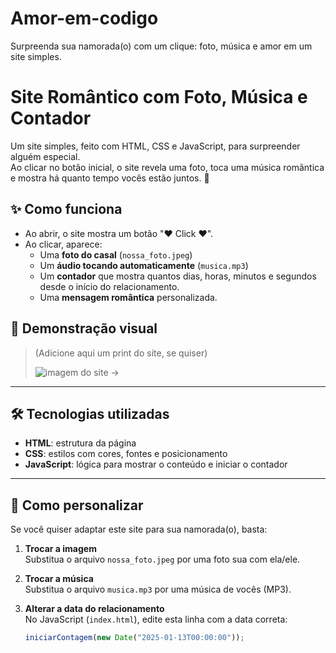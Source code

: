 # Amor-em-codigo
Surpreenda sua namorada(o) com um clique: foto, música e amor em um site simples.

# Site Romântico com Foto, Música e Contador

Um site simples, feito com HTML, CSS e JavaScript, para surpreender alguém especial.  
Ao clicar no botão inicial, o site revela uma foto, toca uma música romântica e mostra há quanto tempo vocês estão juntos. 🥰

## ✨ Como funciona

- Ao abrir, o site mostra um botão "❤️ Click ❤️".
- Ao clicar, aparece:
  - Uma **foto do casal** (`nossa_foto.jpeg`)
  - Um **áudio tocando automaticamente** (`musica.mp3`)
  - Um **contador** que mostra quantos dias, horas, minutos e segundos desde o início do relacionamento.
  - Uma **mensagem romântica** personalizada.

## 💖 Demonstração visual

> (Adicione aqui um print do site, se quiser)
> 
> ![imagem do site ->]([./screenshot.png](https://github.com/Educofseal/Amor-em-codigo/blob/main/Captura%20de%20tela%20de%202025-04-04%2020-32-22.png))

---

## 🛠️ Tecnologias utilizadas

- **HTML**: estrutura da página
- **CSS**: estilos com cores, fontes e posicionamento
- **JavaScript**: lógica para mostrar o conteúdo e iniciar o contador

---

## 🔧 Como personalizar

Se você quiser adaptar este site para sua namorada(o), basta:

1. **Trocar a imagem**  
   Substitua o arquivo `nossa_foto.jpeg` por uma foto sua com ela/ele.

2. **Trocar a música**  
   Substitua o arquivo `musica.mp3` por uma música de vocês (MP3).

3. **Alterar a data do relacionamento**  
   No JavaScript (`index.html`), edite esta linha com a data correta:
   ```js
   iniciarContagem(new Date("2025-01-13T00:00:00"));
